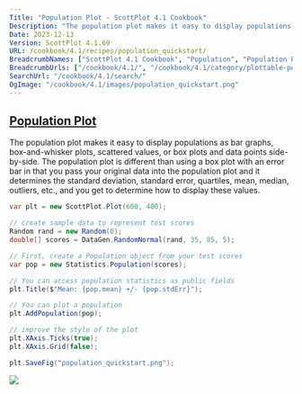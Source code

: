 ```yaml
---
Title: "Population Plot - ScottPlot 4.1 Cookbook"
Description: "The population plot makes it easy to display populations as bar graphs, box-and-whisker plots, scattered values, or box plots and data points side-by-side. The population plot is different than using a box plot with an error bar in that you pass your original data into the population plot and it determines the standard deviation, standard error, quartiles, mean, median, outliers, etc., and you get to determine how to display these values."
Date: 2023-12-13
Version: ScottPlot 4.1.69
URL: /cookbook/4.1/recipes/population_quickstart/
BreadcrumbNames: ["ScottPlot 4.1 Cookbook", "Population", "Population Plot"]
BreadcrumbUrls: ["/cookbook/4.1/", "/cookbook/4.1/category/plottable-population", "/cookbook/4.1/recipes/population_quickstart/"]
SearchUrl: "/cookbook/4.1/search/"
OgImage: "/cookbook/4.1/images/population_quickstart.png"
---
```


<h2><a id='population-plot' href='/cookbook/4.1/recipes/population_quickstart/'>Population Plot</a></h2>

The population plot makes it easy to display populations as bar graphs, box-and-whisker plots, scattered values, or box plots and data points side-by-side. The population plot is different than using a box plot with an error bar in that you pass your original data into the population plot and it determines the standard deviation, standard error, quartiles, mean, median, outliers, etc., and you get to determine how to display these values.

```cs
var plt = new ScottPlot.Plot(600, 400);

// create sample data to represent test scores
Random rand = new Random(0);
double[] scores = DataGen.RandomNormal(rand, 35, 85, 5);

// First, create a Population object from your test scores
var pop = new Statistics.Population(scores);

// You can access population statistics as public fields
plt.Title($"Mean: {pop.mean} +/- {pop.stdErr}");

// You can plot a population
plt.AddPopulation(pop);

// improve the style of the plot
plt.XAxis.Ticks(true);
plt.XAxis.Grid(false);

plt.SaveFig("population_quickstart.png");
```

<img src='../../images/population_quickstart.png' class='d-block mx-auto my-5' />


